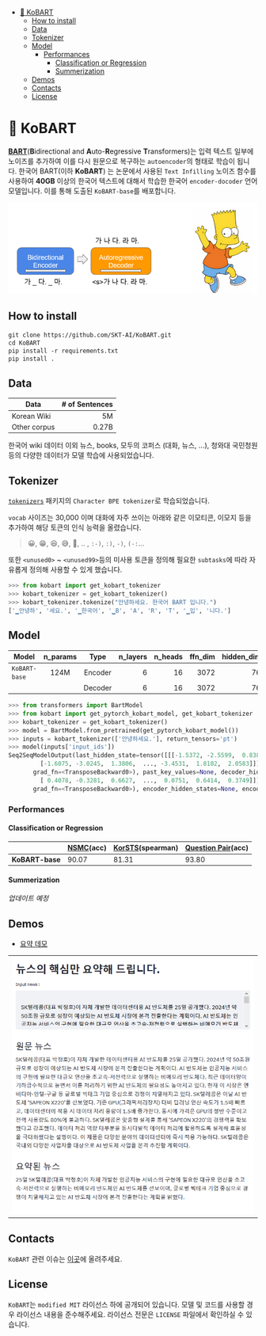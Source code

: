 
<!-- @import "[TOC]" {cmd="toc" depthFrom=1 depthTo=6 orderedList=false} -->

<!-- code_chunk_output -->

- [🤣 KoBART](#kobart)
  - [How to install](#how-to-install)
  - [Data](#data)
  - [Tokenizer](#tokenizer)
  - [Model](#model)
    - [Performances](#performances)
      - [Classification or Regression](#classification-or-regression)
      - [Summerization](#summerization)
  - [Demos](#demos)
  - [Contacts](#contacts)
  - [License](#license)

<!-- /code_chunk_output -->


# 🤣 KoBART

[**BART**](https://arxiv.org/pdf/1910.13461.pdf)(**B**idirectional and **A**uto-**R**egressive **T**ransformers)는 입력 텍스트 일부에 노이즈를 추가하여 이를 다시 원문으로 복구하는 `autoencoder`의 형태로 학습이 됩니다. 한국어 BART(이하 **KoBART**) 는 논문에서 사용된 `Text Infilling` 노이즈 함수를 사용하여 **40GB** 이상의 한국어 텍스트에 대해서 학습한 한국어 `encoder-docoder` 언어 모델입니다. 이를 통해 도출된 `KoBART-base`를 배포합니다.


![](imgs/bart.png)

## How to install

```
git clone https://github.com/SKT-AI/KoBART.git
cd KoBART
pip install -r requirements.txt
pip install .
```

## Data

| Data  | # of Sentences |
|-------|---------------:|
| Korean Wiki |     5M   |  
| Other corpus |  0.27B    | 

한국어 wiki 데이터 이외 뉴스, books, 모두의 코퍼스 (대화, 뉴스, ...), 청와대 국민청원 등의 다양한 데이터가 모델 학습에 사용되었습니다.

## Tokenizer

[`tokenizers`](https://github.com/huggingface/tokenizers) 패키지의 `Character BPE tokenizer`로 학습되었습니다. 

`vocab` 사이즈는 30,000 이며 대화에 자주 쓰이는 아래와 같은 이모티콘, 이모지 등을 추가하여 해당 토큰의 인식 능력을 올렸습니다. 
> 😀, 😁, 😆, 😅, 🤣, .. , `:-)`, `:)`, `-)`, `(-:`...

또한 `<unused0>` ~ `<unused99>`등의 미사용 토큰을 정의해 필요한 `subtasks`에 따라 자유롭게 정의해 사용할 수 있게 했습니다.


```python
>>> from kobart import get_kobart_tokenizer
>>> kobart_tokenizer = get_kobart_tokenizer()
>>> kobart_tokenizer.tokenize("안녕하세요. 한국어 BART 입니다.")
['▁안녕하', '세요.', '▁한국어', '▁B', 'A', 'R', 'T', '▁입', '니다.']
```

## Model

| Model         |  n_params |   Type   | n_layers  | n_heads | ffn_dim | hidden_dims | 
|---------------|:----------:|:-------:|--------:|--------:|--------:|--------------:|
| `KoBART-base` | 124M      |  Encoder |   6     | 16      | 3072    | 768           |
|               |           |  Decoder |   6     | 16      | 3072    | 768           |


```python
>>> from transformers import BartModel
>>> from kobart import get_pytorch_kobart_model, get_kobart_tokenizer
>>> kobart_tokenizer = get_kobart_tokenizer()
>>> model = BartModel.from_pretrained(get_pytorch_kobart_model())
>>> inputs = kobart_tokenizer(['안녕하세요.'], return_tensors='pt')
>>> model(inputs['input_ids'])
Seq2SeqModelOutput(last_hidden_state=tensor([[[-1.5372, -2.5599,  0.8382,  ..., -2.6832,  2.5374,  1.7316],
         [-1.6075, -3.0245,  1.3806,  ..., -3.4531,  1.8102,  2.0583]]],
       grad_fn=<TransposeBackward0>), past_key_values=None, decoder_hidden_states=None, decoder_attentions=None, cross_attentions=None, encoder_last_hidden_state=tensor([[[ 0.5163, -0.3525,  0.5279,  ...,  0.1081,  0.5969,  0.1189],
         [ 0.4078, -0.3281,  0.6627,  ...,  0.0751,  0.6414,  0.3749]]],
       grad_fn=<TransposeBackward0>), encoder_hidden_states=None, encoder_attentions=None) 
```

### Performances

#### Classification or Regression

|   |  [NSMC](https://github.com/e9t/nsmc)(acc)  | [KorSTS](https://github.com/kakaobrain/KorNLUDatasets)(spearman) | [Question Pair](https://github.com/aisolab/nlp_classification/tree/master/BERT_pairwise_text_classification/qpair)(acc) | 
|---|---|---|---|
| **KoBART-base**  | 90.07  | 81.31  | 93.80  |

#### Summerization

*업데이트 예정*

## Demos

- <a href="http://20.194.43.11:7874/" target="_blank">요약 데모</a>

<table><tr><td>
  <center><img src="imgs/kobart_summ.png" width="600"/></center>
</td></tr></table>



## Contacts

`KoBART` 관련 이슈는 [이곳](https://github.com/SKT-AI/KoBART/issues)에 올려주세요.

## License

`KoBART`는 `modified MIT` 라이선스 하에 공개되어 있습니다. 모델 및 코드를 사용할 경우 라이선스 내용을 준수해주세요. 라이선스 전문은 `LICENSE` 파일에서 확인하실 수 있습니다.
